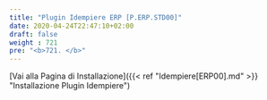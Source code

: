 ```yaml
---
title: "Plugin Idempiere ERP [P.ERP.STD00]"
date: 2020-04-24T22:47:10+02:00
draft: false
weight : 721
pre: "<b>721. </b>"
---
```


[Vai alla Pagina di Installazione]({{< ref "Idempiere[ERP00].md" >}} "Installazione Plugin Idempiere")
